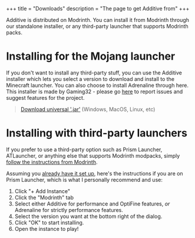+++
title = "Downloads"
description = "The page to get Additive from"
+++

Additive is distributed on Modrinth. You can install it from Modrinth through our standalone installer, or any third-party launcher that supports Modrinth packs.

# Installing for the Mojang launcher

If you don't want to install any third-party stuff, you can use the Additive installer which lets you select a version to download and install to the Minecraft launcher. You can also choose to install Adrenaline through here. This installer is made by Gaming32 - please go [here](https://github.com/Gaming32/additive-installer/issues) to report issues and suggest features for the project.

> [Download universal '.jar'](https://github.com/Gaming32/additive-installer/releases/download/v1.0.0/additive-installer-1.0.0.jar) (Windows, MacOS, Linux, etc)

# Installing with third-party launchers

If you prefer to use a third-party option such as Prism Launcher, ATLauncher, or anything else that supports Modrinth modpacks, simply [follow the instructions from Modrinth](https://docs.modrinth.com/docs/modpacks/playing_modpacks/).

Assuming you [already have it set up](https://prismlauncher.org/wiki/getting-started/installing-prismlauncher), here's the instructions if you are on Prism Launcher, which is what I personally recommend and use:

1. Click "+ Add Instance"
2. Click the "Modrinth" tab
3. Select either Additive for performance and OptiFine features, *or* Adrenaline for strictly performance features.
4. Select the version you want at the bottom right of the dialog.
5. Click "OK" to start installing.
6. Open the instance to play!
